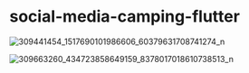# social-media-camping-flutter


![309441454_1517690101986606_60379631708741274_n](https://user-images.githubusercontent.com/47330368/193414379-9744689f-5561-49ad-b13c-a0d296f69b87.jpg)

![309663260_434723858649159_8378017018610738513_n](https://user-images.githubusercontent.com/47330368/193414389-04a4b961-4b4f-49e5-9788-0d14382a4d83.jpg)
